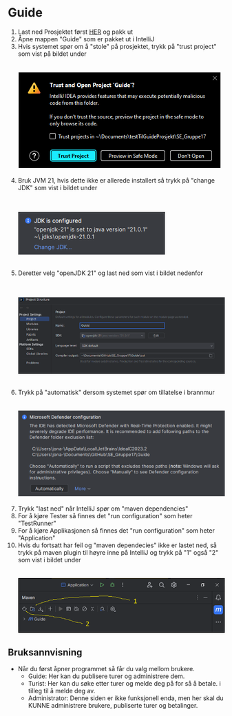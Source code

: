<h1 class="header">Guide</h1>


<ol>
<li>Last ned Prosjektet først <a href="https://github.com/ChrisBSuz/SE_Gruppe17/raw/main/Guide.zip">HER</a> og pakk ut</li>
<li>Åpne mappen "Guide" som er pakket ut i IntelliJ</li>
<li>Hvis systemet spør om å "stole" på prosjektet, trykk på "trust project" som vist på bildet under</li>
<br /><br />
<img src="TrustProject.png"></img>
<br /><br />
<li>Bruk JVM 21, hvis dette ikke er allerede installert så trykk på "change JDK" som vist i bildet under</li><br /><br />

<img src="./JVM.png"></img>
<br /> <br />

<li>Deretter velg "openJDK 21" og last ned som vist i bildet nedenfor</li>
<br /><br />

<img src="./JDK.png"></img>
<br /> <br />

<li>Trykk på "automatisk" dersom systemet spør om tillatelse i brannmur</li>
<br /><br />
<img src="./Firewall.png"></img>
<br /><br />
<li>Trykk "last ned" når IntelliJ spør om "maven dependencies"</li>
<li>For å kjøre Tester så finnes det "run configuration" som heter "TestRunner"</li>
<li>For å kjøre Applikasjonen så finnes det "run configuration" som heter "Application"</li>
<li>Hvis du fortsatt har feil og "maven dependecies" ikke er lastet ned, så trykk på maven plugin til høyre inne på IntelliJ og trykk på "1" også "2" som vist i bildet under</li>
<br /><br />
<img src="./PomXmlUpdate.png"></img>
</ol>




<h2>Bruksannvisning</h2>

<ul>
<li>Når du først åpner programmet så får du valg mellom brukere.
    <ul>
        <li>
           Guide: Her kan du publisere turer og administrere dem.
        </li>
        <li>
            Turist: Her kan du søke etter turer og melde deg på for så å betale. i tilleg til å melde deg av.
        </li>
        <li>
            Administrator: Denne siden er ikke funksjonell enda, men her skal du KUNNE administrere brukere, publiserte turer og betalinger.
        </li>
    </ul>
</li>
    

</ul>


